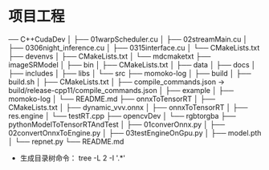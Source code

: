 


# 项目工程

── C++CudaDev 
│   ├── 01warpScheduler.cu
│   ├── 02streamMain.cu
│   ├── 0306night_inference.cu
│   ├── 0315interface.cu
│   └── CMakeLists.txt
├── devenvs
│   ├── CMakeLists.txt
│   └── mdcmaketxt
├── imageSRModel
│   ├── bin
│   ├── CMakeLists.txt
│   ├── data
│   ├── docs
│   ├── includes
│   ├── libs
│   └── src
├── momoko-log
│   ├── build
│   ├── build.sh
│   ├── CMakeLists.txt
│   ├── compile_commands.json -> build/release-cpp11/compile_commands.json
│   ├── example
│   ├── momoko-log
│   └── README.md
├── onnxToTensorRT
│   ├── CMakeLists.txt
│   ├── dynamic_vvv.onnx
│   ├── onnxToTensorRT
│   ├── res.engine
│   └── testRT.cpp
├── opencvDev
│   └── rgbtorgba
├── pythonModelToTensorRTAndTest
│   ├── 01converOnnx.py
│   ├── 02convertOnnxToEngine.py
│   ├── 03testEngineOnGpu.py
│   ├── model.pth
│   └── repnet.py
└── README.md

* 生成目录树命令：
    tree -L 2 -I '.*'